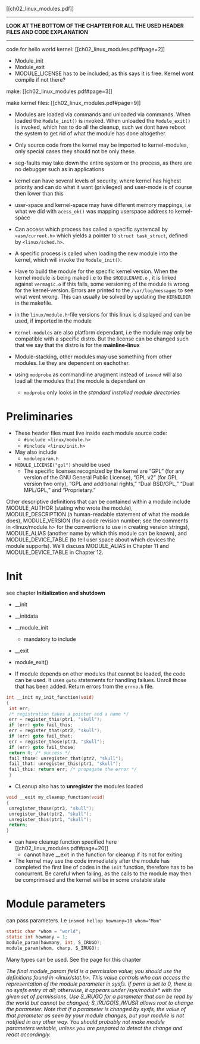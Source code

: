 [[ch02_linux_modules.pdf]]

****
**LOOK AT THE BOTTOM OF THE CHAPTER FOR ALL THE USED HEADER FILES AND CODE EXPLANATION**
****

code for hello world kernel: [[ch02_linux_modules.pdf#page=2]]
* Module_init
* Module_exit
* MODULE_LICENSE has to be included, as this says it is free. Kernel wont compile if not there?

 make: [[ch02_linux_modules.pdf#page=3]]

make kernel files: [[ch02_linux_modules.pdf#page=9]]

* Modules are loaded via commands and unloaded via commands. When loaded the `Module_init()` is invoked. When unloaded the `Module_exit()` is invoked, which has to do all the cleanup, such we dont have reboot the system to get rid of what the module has done altogether.
* Only source code from the kernel may be imported to kernel-modules, only special cases they should not be only these.
* seg-faults may take down the entire system or the process, as there are no debugger such as in applications
* kernel can have several levels of security, where kernel has highest priority and can do what it want (privileged) and user-mode is of course then lower than this
* user-space and kernel-space may have different memory mappings, i.e what we did with `acess_ok()` was mapping userspace address to kernel-space
* Can access which process has called a specific systemcall by `<asm/current.h>` which yields a pointer to `struct task_struct`, defined by `<linux/sched.h>`.

* A specific process is called when loading the new module into the kernel, which will invoke the `Module_init()`.

* Have to build the module for the specific kernel version. When the kernel module is being maked i.e to the `$MODULENAME.o` , it is linked against `vermagic.o` if this fails, some versioning of the module is wrong for the kernel-version. Errors are printed to the `/var/log/messages` to see what went wrong. This can usually be solved by updating the `KERNELDIR` in the makefile.
* in the `linux/module.h`-file versions for this linux is displayed and can be used, if imported in the module
* `Kernel-modules` are also platform dependant, i.e the module may only be compatible with a specific distro. But the license can  be changed such that we say that the distro is for the **mainline-linux**
* Module-stacking, other modules may use something from other modules. I.e they are dependent on eachother.
* using `modprobe` as commandline arugment instead of `ìnsmod` will also load all the modules that the module is dependant on
	* `modprobe` only looks in the _standard installed module directories_


# Preliminaries
* These header files must live inside each module source code:
	* `#include <linux/module.h>`
	* `#include <linux/init.h>`
* May also include
	* `moduleparam.h`
* `MODULE_LICENSE("gpl")` should be used
	* The specific licenses recognized by the kernel are “GPL” (for any version of the GNU
		General Public License), “GPL v2” (for GPL version two only), “GPL and additional
		rights,” “Dual BSD/GPL,” “Dual MPL/GPL,” and “Proprietary.”

Other descriptive definitions that can be contained within a module include
MODULE_AUTHOR (stating who wrote the module), MODULE_DESCRIPTION (a human-readable statement of what the module does), MODULE_VERSION (for a code revision number; see the comments in <linux/module.h> for the conventions to use in creating
version strings), MODULE_ALIAS (another name by which this module can be known),
and MODULE_DEVICE_TABLE (to tell user space about which devices the module supports). We’ll discuss MODULE_ALIAS in Chapter 11 and MODULE_DEVICE_TABLE in
Chapter 12.

# Init
see chapter **Initialization and shutdown**
* \_\_init 
* \_\_initdata
* \_\_module_init
	* mandatory to include
* \_\_exit
* module\_exit()

* If module depends on other modules that cannot be loaded, the code can be used. It uses `goto` statements for handling failues.  Unroll those that has been added. Return errors from the `errno.h` file.
```c
int __init my_init_function(void)
{
 int err;
 /* registration takes a pointer and a name */
 err = register_this(ptr1, "skull");
 if (err) goto fail_this;
 err = register_that(ptr2, "skull");
 if (err) goto fail_that;
 err = register_those(ptr3, "skull");
 if (err) goto fail_those;
 return 0; /* success */
 fail_those: unregister_that(ptr2, "skull");
 fail_that: unregister_this(ptr1, "skull");
 fail_this: return err; /* propagate the error */
 }
```
* CLeanup also has to **unregister** the modules loaded
```c
void __exit my_cleanup_function(void)
{
 unregister_those(ptr3, "skull");
 unregister_that(ptr2, "skull");
 unregister_this(ptr1, "skull");
 return;
}
```
* can have cleanup function specified here [[ch02_linux_modules.pdf#page=20]]
	* cannot have \_\_exit in the function for cleanup if its not for exiting
* The kernel may use the code immediately after the module has completed the first line of codes in the `init` function, therefore has to be concurrent. Be careful when failing, as the calls to the module may then be comprimised and the kernel will be in some unstable state


# Module parameters
can pass parameters. I.e `insmod hellop howmany=10 whom="Mom"`
```c
static char *whom = "world";
static int howmany = 1;
module_param(howmany, int, S_IRUGO);
module_param(whom, charp, S_IRUGO);
```
Many types can be used. See the page for this chapter

_The final module_param field is a permission value; you should use the definitions
found in <linux/stat.h>. This value controls who can access the representation of the
module parameter in sysfs. If perm is set to 0, there is no sysfs entry at all; otherwise,
it appears under /sys/module* with the given set of permissions. Use S_IRUGO for a
parameter that can be read by the world but cannot be changed; S_IRUGO|S_IWUSR
allows root to change the parameter. Note that if a parameter is changed by sysfs, the
value of that parameter as seen by your module changes, but your module is not
notified in any other way. You should probably not make module parameters writable, unless you are prepared to detect the change and react accordingly._